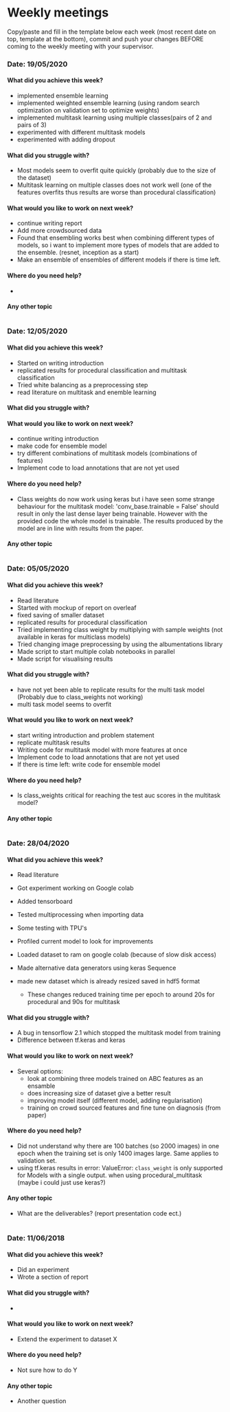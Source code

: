 # Weekly meetings

Copy/paste and fill in the template below each week (most recent date on top, template at the bottom), commit and push your changes BEFORE coming to the weekly meeting with your supervisor.    
### Date: 19/05/2020

#### What did you achieve this week?
* implemented ensemble learning
* implemented weighted ensemble learning (using random search optimization on validation set to optimize weights)
* implemented multitask learning using multiple classes(pairs of 2 and pairs of 3)
* experimented with different multitask models 
* experimented with adding dropout
#### What did you struggle with?
* Most models seem to overfit quite quickly (probably due to the size of the dataset)
* Multitask learning on multiple classes does not work well (one of the features overfits thus results are worse than
procedural classification)

#### What would you like to work on next week?
* continue writing report 
* Add more crowdsourced data
* Found that ensembling works best when combining different types of models, so i want to implement more types of models
that are added to the ensemble. (resnet, inception as a start)
* Make an ensemble of ensembles of different models if there is time left.

#### Where do you need help?
* 



#### Any other topic

#

### Date: 12/05/2020

#### What did you achieve this week?
* Started on writing introduction
* replicated results for procedural classification and multitask classification
* Tried white balancing as a preprocessing step
* read literature on multitask and enemble learning
#### What did you struggle with?


#### What would you like to work on next week?
* continue writing introduction 
* make code for ensemble model
* try different combinations of multitask models (combinations of features)
* Implement code to load annotations that are not yet used

#### Where do you need help?
* Class weights do now work using keras but i have seen some strange behaviour for the multitask model:
    'conv_base.trainable = False' should result in only the last dense layer being trainable. 
    However with the provided code the whole model is trainable. The results produced by the model are in line
    with results from the paper.



#### Any other topic

#

### Date: 05/05/2020

#### What did you achieve this week?
* Read literature
* Started with mockup of report on overleaf
* fixed saving of smaller dataset 
* replicated results for procedural classification
* Tried implementing class weight by multiplying with sample weights (not available in keras for multiclass models)
* Tried changing image preprocessing by using the albumentations library
* Made script to start multiple colab notebooks in parallel
* Made script for visualising results
#### What did you struggle with?

* have not yet been able to replicate results for the multi task model (Probably due to class_weights not working)
* multi task model seems to overfit

#### What would you like to work on next week?
* start writing introduction and problem statement 
* replicate multitask results
* Writing code for multitask model with more features at once
* Implement code to load annotations that are not yet used
* If there is time left: write code for ensemble model

#### Where do you need help?
* Is class_weights critical for reaching the test auc scores in the multitask model?


#### Any other topic

#

### Date: 28/04/2020

#### What did you achieve this week?
* Read literature

* Got experiment working on Google colab
* Added tensorboard
* Tested multiprocessing when importing data
* Some testing with TPU's
* Profiled current model to look for improvements
* Loaded dataset to ram on google colab (because of slow disk access)
* Made alternative data generators using keras Sequence
* made new dataset which is already resized saved in hdf5 format
    * These changes reduced training time per epoch to around 20s for procedural and 90s for multitask

#### What did you struggle with?
* A bug in tensorflow 2.1 which stopped the multitask model from training
* Difference between tf.keras and keras

#### What would you like to work on next week?
* Several options:
    * look at combining three models trained on ABC features as an ensamble
    * does increasing size of dataset give a better result
    * improving model itself (different model, adding regularisation)
    * training on crowd sourced features and fine tune on diagnosis (from paper)

#### Where do you need help?
* Did not understand why there are 100 batches (so 2000 images) in one epoch when the training set is only
1400 images large. Same applies to validation set.
* using tf.keras results in error: 
ValueError: `class_weight` is only supported for Models with a single output.
when using procedural_multitask (maybe i could just use keras?)

#### Any other topic
* What are the deliverables? (report presentation code ect.)

#
### Date: 11/06/2018

#### What did you achieve this week?
* Did an experiment
* Wrote a section of report

#### What did you struggle with?
* 

#### What would you like to work on next week?
* Extend the experiment to dataset X

#### Where do you need help?
* Not sure how to do Y


#### Any other topic
* Another question